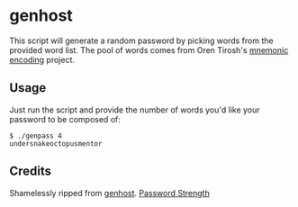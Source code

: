 genhost
=======

This script will generate a random password by picking words from the
provided word list. The pool of words comes from Oren Tirosh's
[mnemonic encoding](http://web.archive.org/web/20090918202746/http://tothink.com/mnemonic/wordlist.html)
project.

Usage
-----

Just run the script and provide the number of words you'd like your
password to be composed of:

    $ ./genpass 4
    undersnakeoctopusmentor

Credits
-------

Shamelessly ripped from [genhost](https://github.com/elasticdog/genhost).
[Password Strength](http://xkcd.com/936/)
